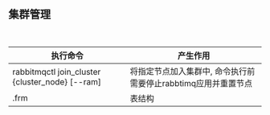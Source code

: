 
## 集群管理

<br/>

| 执行命令 | 产生作用 |
|----------|---------|
| rabbitmqctl join_cluster {cluster_node} [--ram] | 将指定节点加入集群中, 命令执行前需要停止rabbtimq应用并重置节点 |
| .frm   | 表结构    |
